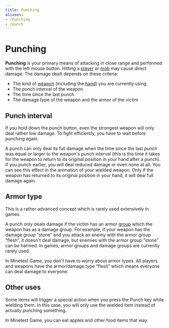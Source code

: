 ```yaml
---
title: Punching
aliases:
- /Punching
- /punch
---
```


# Punching

**Punching** is your primary means of attacking in close range and performed with the left mouse button. Hitting a [player](/for-players/player) or [mob](/for-players/mobs) may cause direct damage. The damage dealt depends on these criteria:

*   The kind of [weapon](/for-players/tool#weapons) (including the [hand](/hand)) you are currently using
*   The punch interval of the weapon
*   The time since the last punch
*   The damage type of the weapon and the armor of the victim

Punch interval
--------------

If you hold down the punch button, even the strongest weapon will only deal rather low damage. To fight efficiently, you have to wait before punching again.

A punch can only deal its full damage when the time since the last punch was equal or larger to the weapon's punch interval (this is the time it takes for the weapon to return to its original position in your hand after a punch). If you punch earlier, you will deal reduced damage or even none at all. You can see this effect in the animation of your wielded weapon. Only if the weapon has returned to its original position in your hand, it will deal full damage again.

Armor type
----------

This is a rather advanced concept which is rarely used extensively in games.

A punch only deals damage if the victim has an armor [group](/groups) which the weapon has as a damage group. For example, if your weapon has the damage group “stone” and you attack an enemy with the armor group “flesh”, it doesn't deal damage, but enemies with the armor group “stone” can be harmed. In games, armor groups and damage groups are currently rarely used.

In Minetest Game, you don't have to worry about armor types. All players and weapons have the armor/damage type “flesh” which means everyone can deal damage to everyone.

Other uses
----------

Some items will trigger a special action when you press the Punch key while wielding them. In this case, you will only use the wielded item instead of actually punching something.

In Minetest Game, you can eat apples and other food items that way.
